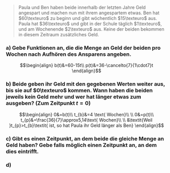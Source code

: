 >Paula und Ben haben beide innerhalb der letzten Jahre Geld angespart und machen nun mit ihrem angespartem etwas. Ben hat $60\texteuro$ zu beginn und gibt wöchentlich $15\texteuro$ aus. Paula hat $36\texteuro$ und gibt in der Schule täglich $1\texteuro$, und am Wochenende $2\texteuro$ aus. Keine der beiden bekommen in diesem Zeitraum zusätzliches Geld.

### a) Gebe Funktionen an, die die Menge an Geld der beiden pro Wochen nach Aufhören des Ansparens angeben.
$$\begin{align}
	b(t)&=60-15t\\
	p(t)&=36-\cancelto{7}{1\cdot7}t
\end{align}$$

### b) Beide geben ihr Geld mit den gegebenen Werten weiter aus, bis sie auf $0\texteuro$ kommen. Wann haben die beiden jeweils kein Geld mehr und wer hat länger etwas zum ausgeben? (Zum Zeitpunkt $t=0$)
$$\begin{align}
	0&=b(t)\\
	t_{b}&=4 \text{ Wochen}\\
	\\
	0&=p(t)\\
	t_{p}&=\frac{36}{7}\approx5,14\text{ Wochen}\\
	\\
	&\textit{Weil }t_{p}>t_{b}\textit{ ist, so hat Paula ihr Geld länger als Ben}
\end{align}$$

### c) Gibt es einen Zeitpunkt, an dem beide die gleiche Menge an Geld haben? Gebe falls möglich einen Zeitpunkt an, an dem dies eintrifft.

### d)